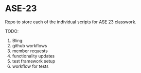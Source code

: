 # ASE-23

Repo to store each of the individual scripts for ASE 23 classwork.


TODO:
1. Bling
2. github workflows
3. member requests
4. functionality updates
5. test framework setup
6. workflow for tests

